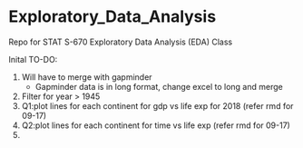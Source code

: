 # Exploratory_Data_Analysis
Repo for STAT S-670 Exploratory Data Analysis (EDA) Class 

Inital TO-DO:
1. Will have to merge with gapminder
    - Gapminder data is in long format, change excel to long and merge
2. Filter for year > 1945
3. Q1:plot lines for each continent for gdp vs life exp for 2018 (refer rmd for 09-17)
4. Q2:plot lines for each continent for time vs life exp (refer rmd for 09-17)
5. 

